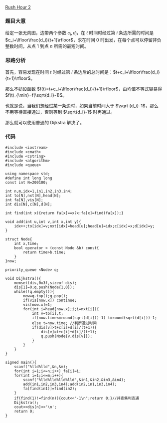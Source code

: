 [Rush Hour 2](https://www.luogu.com.cn/problem/AT_abc204_e)

### 题目大意

给定一张无向图，边带两个参数 $c_i,d_i$，在 $t$ 时间时经过第 $i$ 条边所需的时间是 $c_i+\lfloor\frac{d_i}{t+1}\rfloor$，求在时间 $0$ 时出发，在每个点可以停留非负整数时间，从点 $1$ 到点 $n$ 所需的最短时间。

### 思路分析

首先，容易发现在时间 $t$ 时经过第 $i$ 条边后的总时间是：$t+c_i+\lfloor\frac{d_i}{t+1}\rfloor$。

那么不妨设函数 $f(t)=t+c_i+\lfloor\frac{d_i}{t+1}\rfloor$，由均值不等式容易得 $f(t)_{\min}=f(\sqrt{d_i}-1)$。

也就是说，当我们想经过某一条边时，如果当前时间大于 $\sqrt {d_i}-1$，那么不用等待直接通过，否则等到 $\sqrt{d_i}-1$ 时再通过。

那么就可以使用普通的 Dijkstra 解决了。

### 代码

```
#include <iostream>
#include <cmath>
#include <cstring>
#include <algorithm>
#include <queue>

using namespace std;
#define int long long
const int N=200100;

int n,m,idx=1,in1,in2,in3,in4;
int to[N],nxt[N],head[N];
int fa[N],vis[N];
int dis[N],c[N],d[N];

int find(int x){return fa[x]==x?x:fa[x]=find(fa[x]);}

void add(int u,int v,int x,int y){
    idx++;to[idx]=v;nxt[idx]=head[u];head[u]=idx;c[idx]=x;d[idx]=y;
}

struct Node{
    int x,time;
    bool operator < (const Node &b) const{
        return time>b.time;
    }
}now;

priority_queue <Node> q;

void Dijkstra(){
    memset(dis,0x3f,sizeof dis);
    dis[1]=0;q.push(Node{1,0});
    while(!q.empty()){
        now=q.top();q.pop();
        if(vis[now.x]) continue;
        vis[now.x]=1;
        for(int i=head[now.x];i;i=nxt[i]){
            int v=to[i],t;
            if(now.time<=round(sqrt(d[i]))-1) t=round(sqrt(d[i]))-1;
            else t=now.time; //判断通过时间
            if(dis[v]>t+c[i]+d[i]/(t+1)){
                dis[v]=t+c[i]+d[i]/(t+1);
                q.push(Node{v,dis[v]});
            }
        }
    }
}

signed main(){
    scanf("%lld%lld",&n,&m);
    for(int i=1;i<=n;i++) fa[i]=i;
    for(int i=1;i<=m;i++){
        scanf("%lld%lld%lld%lld",&in1,&in2,&in3,&in4);
        add(in1,in2,in3,in4);add(in2,in1,in3,in4);
        fa[find(in1)]=find(in2);
    }
    if(find(1)!=find(n)){cout<<"-1\n";return 0;}//并查集判连通
    Dijkstra();
    cout<<dis[n]<<'\n';
    return 0;
}
```